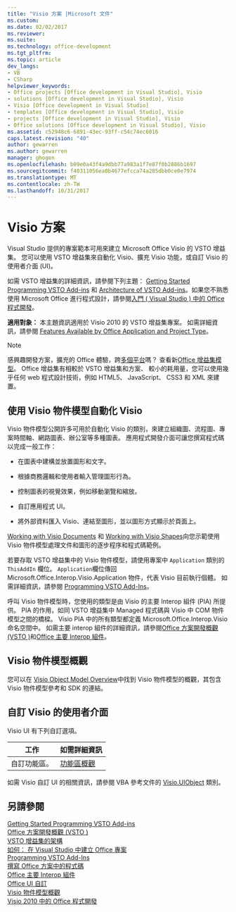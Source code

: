 ```yaml
---
title: "Visio 方案 |Microsoft 文件"
ms.custom: 
ms.date: 02/02/2017
ms.reviewer: 
ms.suite: 
ms.technology: office-development
ms.tgt_pltfrm: 
ms.topic: article
dev_langs:
- VB
- CSharp
helpviewer_keywords:
- Office projects [Office development in Visual Studio], Visio
- solutions [Office development in Visual Studio], Visio
- Visio [Office development in Visual Studio]
- templates [Office development in Visual Studio], Visio
- projects [Office development in Visual Studio], Visio
- Office solutions [Office development in Visual Studio], Visio
ms.assetid: c52948c6-6891-43ec-93ff-c54c74ec6016
caps.latest.revision: "40"
author: gewarren
ms.author: gewarren
manager: ghogen
ms.openlocfilehash: b09e0a43f4a9dbb77a983a1f7e87f0b2886b1697
ms.sourcegitcommit: f40311056ea0b4677efcca74a285dbb0ce0e7974
ms.translationtype: MT
ms.contentlocale: zh-TW
ms.lasthandoff: 10/31/2017
---
```

# <a name="visio-solutions"></a>Visio 方案
  Visual Studio 提供的專案範本可用來建立 Microsoft Office Visio 的 VSTO 增益集。 您可以使用 VSTO 增益集來自動化 Visio、擴充 Visio 功能，或自訂 Visio 的使用者介面 (UI)。  
  
 如需 VSTO 增益集的詳細資訊，請參閱下列主題： [Getting Started Programming VSTO Add-ins](../vsto/getting-started-programming-vsto-add-ins.md) 和 [Architecture of VSTO Add-ins](../vsto/architecture-of-vsto-add-ins.md)。如果您不熟悉使用 Microsoft Office 進行程式設計，請參閱[入門 &#40; Visual Studio &#41; 中的 Office 程式開發](../vsto/getting-started-office-development-in-visual-studio.md)。  
  
 **適用對象：** 本主題資訊適用於 Visio 2010 的 VSTO 增益集專案。 如需詳細資訊，請參閱 [Features Available by Office Application and Project Type](../vsto/features-available-by-office-application-and-project-type.md)。  
  
> [!NOTE]  
>  感興趣開發方案，擴充的 Office 體驗，跨[多個平台](https://dev.office.com/add-in-availability)嗎？ 查看新[Office 增益集模型](https://dev.office.com/docs/add-ins/overview/office-add-ins)。 Office 增益集有相較於 VSTO 增益集和方案、 較小的耗用量，您可以使用幾乎任何 web 程式設計技術，例如 HTML5、 JavaScript、 CSS3 和 XML 來建置。  
  
## <a name="automating-visio-by-using-the-visio-object-model"></a>使用 Visio 物件模型自動化 Visio  
 Visio 物件模型公開許多可用於自動化 Visio 的類別，來建立組織圖、流程圖、專案時間軸、網路圖表、辦公室等多種圖表。 應用程式開發介面可讓您撰寫程式碼以完成一般工作：  
  
-   在圖表中建構並放置圖形和文字。  
  
-   根據商務邏輯和使用者輸入管理圖形行為。  
  
-   控制圖表的視覺效果，例如移動瀏覽和縮放。  
  
-   自訂應用程式 UI。  
  
-   將外部資料匯入 Visio、連結至圖形，並以圖形方式顯示於頁面上。  
  
 [Working with Visio Documents](../vsto/working-with-visio-documents.md) 和 [Working with Visio Shapes](../vsto/working-with-visio-shapes.md)向您示範使用 Visio 物件模型處理文件和圖形的逐步程序和程式碼範例。  
  
 若要存取 VSTO 增益集中的 Visio 物件模型，請使用專案中 `Application` 類別的 `ThisAddIn` 欄位。 `Application`欄位傳回 Microsoft.Office.Interop.Visio.Application 物件，代表 Visio 目前執行個體。 如需詳細資訊，請參閱 [Programming VSTO Add-Ins](../vsto/programming-vsto-add-ins.md)。  
  
 呼叫 Visio 物件模型時，您使用的類型是由 Visio 的主要 Interop 組件 (PIA) 所提供。 PIA 的作用，如同 VSTO 增益集中 Managed 程式碼與 Visio 中 COM 物件模型之間的橋樑。 Visio PIA 中的所有類型都定義 Microsoft.Office.Interop.Visio 命名空間中。 如需主要 interop 組件的詳細資訊，請參閱[Office 方案開發概觀 &#40;VSTO &#41;](../vsto/office-solutions-development-overview-vsto.md)和[Office 主要 Interop 組件](../vsto/office-primary-interop-assemblies.md)。  
  
## <a name="visio-object-model-overview"></a>Visio 物件模型概觀  
 您可以在 [Visio Object Model Overview](../vsto/visio-object-model-overview.md)中找到 Visio 物件模型的概觀，其包含 Visio 物件模型參考和 SDK 的連結。  
  
## <a name="customizing-the-user-interface-of-visio"></a>自訂 Visio 的使用者介面  
 Visio UI 有下列自訂選項。  
  
|工作|如需詳細資訊|  
|----------|--------------------------|  
|自訂功能區。|[功能區概觀](../vsto/ribbon-overview.md)|  
  
 如需 Visio 自訂 UI 的相關資訊，請參閱 VBA 參考文件的 [Visio.UIObject](https://msdn.microsoft.com/library/office/ff765763.aspx) 類別。  
  
## <a name="see-also"></a>另請參閱  
 [Getting Started Programming VSTO Add-ins](../vsto/getting-started-programming-vsto-add-ins.md)   
 [Office 方案開發概觀 &#40;VSTO &#41;](../vsto/office-solutions-development-overview-vsto.md)   
 [VSTO 增益集的架構](../vsto/architecture-of-vsto-add-ins.md)   
 [如何： 在 Visual Studio 中建立 Office 專案](../vsto/how-to-create-office-projects-in-visual-studio.md)   
 [Programming VSTO Add-Ins](../vsto/programming-vsto-add-ins.md)   
 [撰寫 Office 方案中的程式碼](../vsto/writing-code-in-office-solutions.md)   
 [Office 主要 Interop 組件](../vsto/office-primary-interop-assemblies.md)   
 [Office UI 自訂](../vsto/office-ui-customization.md)   
 [Visio 物件模型概觀](../vsto/visio-object-model-overview.md)   
 [Visio 2010 中的 Office 程式開發](http://go.microsoft.com/fwlink/?LinkId=199017)  
  
  